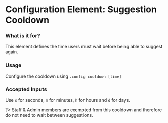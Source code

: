 # Configuration Element: Suggestion Cooldown 

### What is it for?
This element defines the time users must wait before being able to suggest again.

### Usage
Configure the cooldown using `.config cooldown [time]`

### Accepted Inputs
Use `s` for seconds, `m` for minutes, `h` for hours and `d` for days.


?> Staff & Admin members are exempted from this cooldown and therefore do not need to wait between suggestions.
